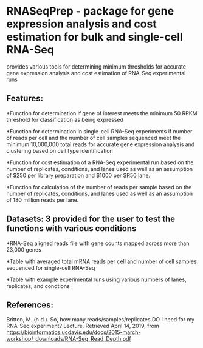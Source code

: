 # RNASeqPrep - package for gene expression analysis and cost estimation for bulk and single-cell RNA-Seq

provides various tools for determining minimum thresholds for accurate gene expression analysis and cost estimation of 
RNA-Seq experimental runs

## Features:

*Function for determination if gene of interest meets the minimum 50 RPKM threshold for classification as being expressed

*Function for determination in single-cell RNA-Seq experiments if number of reads per cell and the number of cell samples sequenced meet the minimum 10,000,000 total reads for accurate gene expression analysis and clustering based on cell type identification

*Function for cost estimation of a RNA-Seq experimental run based on the number of replicates, conditions, and lanes used as well as an assumption of $250 per library preparation and $1000 per SR50 lane.

*Function for calculation of the number of reads per sample based on the number of replicates, conditions, and lanes used as well as an assumption of 180 million reads per lane. 

## Datasets: 3 provided for the user to test the functions with various conditions

*RNA-Seq aligned reads file with gene counts mapped across more than 23,000 genes 

*Table with averaged total mRNA reads per cell and number of cell samples sequenced for single-cell RNA-Seq

*Table with example experimental runs using various numbers of lanes, replicates, and condtions

## References:

Britton, M. (n.d.). So, how many reads/samples/replicates DO I need for my RNA-Seq experiment? Lecture. Retrieved April 14, 2019, from https://bioinformatics.ucdavis.edu/docs/2015-march-workshop/_downloads/RNA-Seq_Read_Depth.pdf
